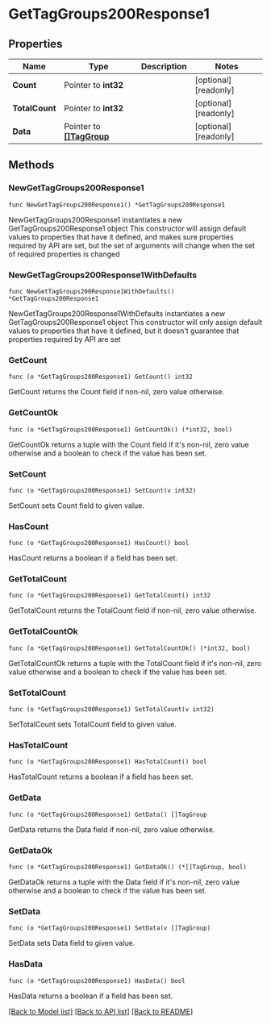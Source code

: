 # GetTagGroups200Response1

## Properties

Name | Type | Description | Notes
------------ | ------------- | ------------- | -------------
**Count** | Pointer to **int32** |  | [optional] [readonly] 
**TotalCount** | Pointer to **int32** |  | [optional] [readonly] 
**Data** | Pointer to [**[]TagGroup**](TagGroup.md) |  | [optional] [readonly] 

## Methods

### NewGetTagGroups200Response1

`func NewGetTagGroups200Response1() *GetTagGroups200Response1`

NewGetTagGroups200Response1 instantiates a new GetTagGroups200Response1 object
This constructor will assign default values to properties that have it defined,
and makes sure properties required by API are set, but the set of arguments
will change when the set of required properties is changed

### NewGetTagGroups200Response1WithDefaults

`func NewGetTagGroups200Response1WithDefaults() *GetTagGroups200Response1`

NewGetTagGroups200Response1WithDefaults instantiates a new GetTagGroups200Response1 object
This constructor will only assign default values to properties that have it defined,
but it doesn't guarantee that properties required by API are set

### GetCount

`func (o *GetTagGroups200Response1) GetCount() int32`

GetCount returns the Count field if non-nil, zero value otherwise.

### GetCountOk

`func (o *GetTagGroups200Response1) GetCountOk() (*int32, bool)`

GetCountOk returns a tuple with the Count field if it's non-nil, zero value otherwise
and a boolean to check if the value has been set.

### SetCount

`func (o *GetTagGroups200Response1) SetCount(v int32)`

SetCount sets Count field to given value.

### HasCount

`func (o *GetTagGroups200Response1) HasCount() bool`

HasCount returns a boolean if a field has been set.

### GetTotalCount

`func (o *GetTagGroups200Response1) GetTotalCount() int32`

GetTotalCount returns the TotalCount field if non-nil, zero value otherwise.

### GetTotalCountOk

`func (o *GetTagGroups200Response1) GetTotalCountOk() (*int32, bool)`

GetTotalCountOk returns a tuple with the TotalCount field if it's non-nil, zero value otherwise
and a boolean to check if the value has been set.

### SetTotalCount

`func (o *GetTagGroups200Response1) SetTotalCount(v int32)`

SetTotalCount sets TotalCount field to given value.

### HasTotalCount

`func (o *GetTagGroups200Response1) HasTotalCount() bool`

HasTotalCount returns a boolean if a field has been set.

### GetData

`func (o *GetTagGroups200Response1) GetData() []TagGroup`

GetData returns the Data field if non-nil, zero value otherwise.

### GetDataOk

`func (o *GetTagGroups200Response1) GetDataOk() (*[]TagGroup, bool)`

GetDataOk returns a tuple with the Data field if it's non-nil, zero value otherwise
and a boolean to check if the value has been set.

### SetData

`func (o *GetTagGroups200Response1) SetData(v []TagGroup)`

SetData sets Data field to given value.

### HasData

`func (o *GetTagGroups200Response1) HasData() bool`

HasData returns a boolean if a field has been set.


[[Back to Model list]](../README.md#documentation-for-models) [[Back to API list]](../README.md#documentation-for-api-endpoints) [[Back to README]](../README.md)


